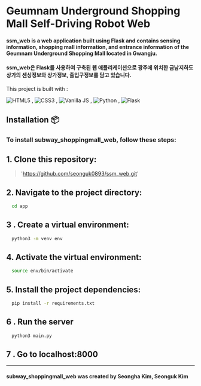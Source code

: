 # Geumnam Underground Shopping Mall Self-Driving Robot Web

#### ssm_web is a web application built using Flask and contains sensing information, shopping mall information, and entrance information of the Geumnam Underground Shopping Mall located in Gwangju.
#### ssm_web은 Flask를 사용하여 구축된 웹 애플리케이션으로 광주에 위치한 금남지하도상가의 센싱정보와 상가정보, 출입구정보를 담고 있습니다.


This project is built with :

![HTML5](https://www.w3.org/html/logo/downloads/HTML5_Logo_64.png) , ![CSS3](https://upload.wikimedia.org/wikipedia/commons/thumb/d/d5/CSS3_logo_and_wordmark.svg/48px-CSS3_logo_and_wordmark.svg.png) , ![Vanilla JS](https://upload.wikimedia.org/wikipedia/commons/thumb/9/99/Unofficial_JavaScript_logo_2.svg/64px-Unofficial_JavaScript_logo_2.svg.png) , ![Python](https://www.quintagroup.com/++theme++quintagroup-theme/images/logo_python_section.png) , ![Flask](https://www.quintagroup.com/services/service-images/flask.png)



## Installation 📦
### To install subway_shoppingmall_web, follow these steps:
## 1. Clone this repository:
>'https://github.com/seonguk0893/ssm_web.git'
## 2. Navigate to the project directory:


```bash
  cd app
```
## 3 . Create a virtual environment:
```bash
  python3 -m venv env
```
## 4. Activate the virtual environment:
```bash
  source env/bin/activate
```
## 5. Install the project dependencies:
```bash
  pip install -r requirements.txt
```
## 6 . Run the server
```bash
  python3 main.py
```
## 7 . Go to localhost:8000
---


#### subway_shoppingmall_web was created by Seongha Kim, Seonguk Kim
